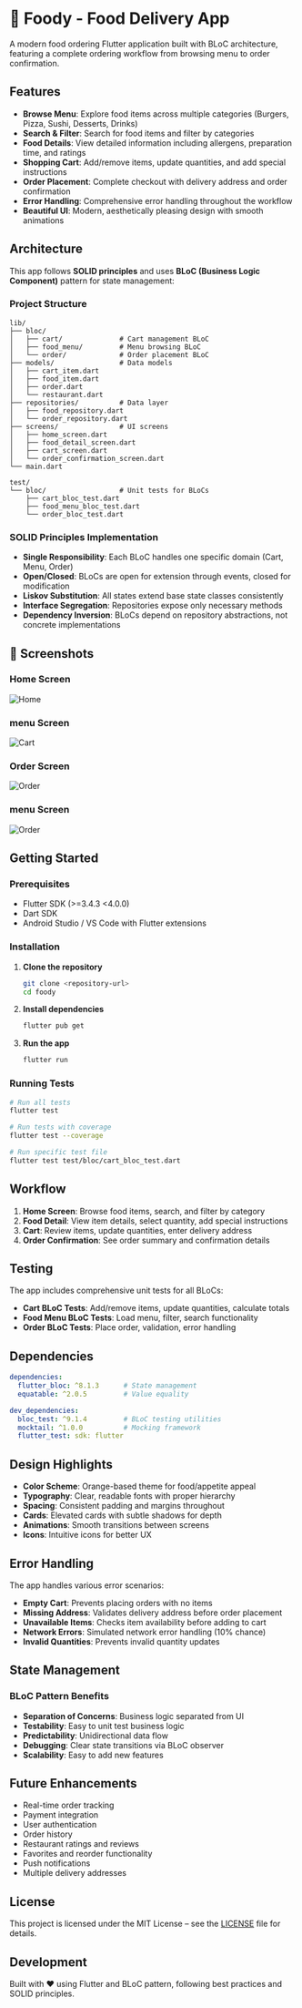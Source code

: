 # 🍔 Foody - Food Delivery App

A modern food ordering Flutter application built with BLoC architecture, featuring a complete ordering workflow from browsing menu to order confirmation.

##  Features

- **Browse Menu**: Explore food items across multiple categories (Burgers, Pizza, Sushi, Desserts, Drinks)
- **Search & Filter**: Search for food items and filter by categories
- **Food Details**: View detailed information including allergens, preparation time, and ratings
- **Shopping Cart**: Add/remove items, update quantities, and add special instructions
- **Order Placement**: Complete checkout with delivery address and order confirmation
- **Error Handling**: Comprehensive error handling throughout the workflow
- **Beautiful UI**: Modern, aesthetically pleasing design with smooth animations

## Architecture

This app follows **SOLID principles** and uses **BLoC (Business Logic Component)** pattern for state management:

### Project Structure
```
lib/
├── bloc/
│   ├── cart/              # Cart management BLoC
│   ├── food_menu/         # Menu browsing BLoC
│   └── order/             # Order placement BLoC
├── models/                # Data models
│   ├── cart_item.dart
│   ├── food_item.dart
│   ├── order.dart
│   └── restaurant.dart
├── repositories/          # Data layer
│   ├── food_repository.dart
│   └── order_repository.dart
├── screens/               # UI screens
│   ├── home_screen.dart
│   ├── food_detail_screen.dart
│   ├── cart_screen.dart
│   └── order_confirmation_screen.dart
└── main.dart

test/
└── bloc/                  # Unit tests for BLoCs
    ├── cart_bloc_test.dart
    ├── food_menu_bloc_test.dart
    └── order_bloc_test.dart
```

### SOLID Principles Implementation

- **Single Responsibility**: Each BLoC handles one specific domain (Cart, Menu, Order)
- **Open/Closed**: BLoCs are open for extension through events, closed for modification
- **Liskov Substitution**: All states extend base state classes consistently
- **Interface Segregation**: Repositories expose only necessary methods
- **Dependency Inversion**: BLoCs depend on repository abstractions, not concrete implementations

## 📱 Screenshots

### Home Screen
![Home](sassets/creenshots/home.png)

### menu Screen
![Cart](assets/screenshots/menu.png)

### Order Screen
![Order](assets/screenshots/food-detail.png)

### menu Screen
![Order](assets/screenshots/menu.png)

## Getting Started

### Prerequisites

- Flutter SDK (>=3.4.3 <4.0.0)
- Dart SDK
- Android Studio / VS Code with Flutter extensions

### Installation

1. **Clone the repository**
   ```bash
   git clone <repository-url>
   cd foody
   ```

2. **Install dependencies**
   ```bash
   flutter pub get
   ```

3. **Run the app**
   ```bash
   flutter run
   ```

### Running Tests

```bash
# Run all tests
flutter test

# Run tests with coverage
flutter test --coverage

# Run specific test file
flutter test test/bloc/cart_bloc_test.dart
```

## Workflow

1. **Home Screen**: Browse food items, search, and filter by category
2. **Food Detail**: View item details, select quantity, add special instructions
3. **Cart**: Review items, update quantities, enter delivery address
4. **Order Confirmation**: See order summary and confirmation details

## Testing

The app includes comprehensive unit tests for all BLoCs:

- **Cart BLoC Tests**: Add/remove items, update quantities, calculate totals
- **Food Menu BLoC Tests**: Load menu, filter, search functionality
- **Order BLoC Tests**: Place order, validation, error handling

## Dependencies

```yaml
dependencies:
  flutter_bloc: ^8.1.3      # State management
  equatable: ^2.0.5         # Value equality

dev_dependencies:
  bloc_test: ^9.1.4         # BLoC testing utilities
  mocktail: ^1.0.0          # Mocking framework
  flutter_test: sdk: flutter
```

## Design Highlights

- **Color Scheme**: Orange-based theme for food/appetite appeal
- **Typography**: Clear, readable fonts with proper hierarchy
- **Spacing**: Consistent padding and margins throughout
- **Cards**: Elevated cards with subtle shadows for depth
- **Animations**: Smooth transitions between screens
- **Icons**: Intuitive icons for better UX

## Error Handling

The app handles various error scenarios:

- **Empty Cart**: Prevents placing orders with no items
- **Missing Address**: Validates delivery address before order placement
- **Unavailable Items**: Checks item availability before adding to cart
- **Network Errors**: Simulated network error handling (10% chance)
- **Invalid Quantities**: Prevents invalid quantity updates

## State Management

### BLoC Pattern Benefits

- **Separation of Concerns**: Business logic separated from UI
- **Testability**: Easy to unit test business logic
- **Predictability**: Unidirectional data flow
- **Debugging**: Clear state transitions via BLoC observer
- **Scalability**: Easy to add new features

## Future Enhancements

- Real-time order tracking
- Payment integration
- User authentication
- Order history
- Restaurant ratings and reviews
- Favorites and reorder functionality
- Push notifications
- Multiple delivery addresses

##  License

This project is licensed under the MIT License – see the [LICENSE](LICENSE) file for details.

##  Development

Built with ❤️ using Flutter and BLoC pattern, following best practices and SOLID principles.
